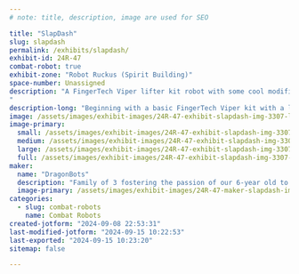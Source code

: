 ```yaml
---
# note: title, description, image are used for SEO

title: "SlapDash"
slug: slapdash
permalink: /exhibits/slapdash/
exhibit-id: 24R-47
combat-robot: true
exhibit-zone: "Robot Ruckus (Spirit Building)"
space-number: Unassigned
description: "A FingerTech Viper lifter kit robot with some cool modifications and plenty of customizations. 
"
description-long: "Beginning with a basic FingerTech Viper kit with a liter add-on, we’ve been experimenting with ways to modify the lifter mechanism and front armor in two ways: 1) to create a powerful lifter that is flush with the front wedge (similar to the BB Whiplash), and 2) to design a powerful cam-driven flipper mechanism that can be installed with minimal modification to the basic Viper kit. "
image: /assets/images/exhibit-images/24R-47-exhibit-slapdash-img-3307-large.jpeg
image-primary: 
  small: /assets/images/exhibit-images/24R-47-exhibit-slapdash-img-3307-small.jpeg
  medium: /assets/images/exhibit-images/24R-47-exhibit-slapdash-img-3307-medium.jpeg
  large: /assets/images/exhibit-images/24R-47-exhibit-slapdash-img-3307-large.jpeg
  full: /assets/images/exhibit-images/24R-47-exhibit-slapdash-img-3307-full.jpeg
maker: 
  name: "DragonBots"
  description: "Family of 3 fostering the passion of our 6-year old to build and fight combat robots. "
  image-primary: /assets/images/exhibit-images/24R-47-maker-slapdash-img-1348-medium.jpeg
categories: 
  - slug: combat-robots
    name: Combat Robots
created-jotform: "2024-09-08 22:53:31"
last-modified-jotform: "2024-09-15 10:22:53"
last-exported: "2024-09-15 10:23:20"
sitemap: false

---
```

